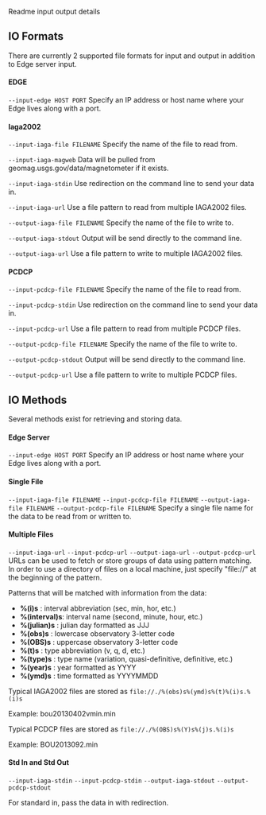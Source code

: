 Readme input output details

## IO Formats ##
There are currently 2 supported file formats for input and output in addition
to Edge server input.

#### EDGE ####

`--input-edge HOST PORT`
Specify an IP address or host name where your Edge lives along with a port.

#### Iaga2002 ####

`--input-iaga-file FILENAME`
Specify the name of the file to read from.

`--input-iaga-magweb`
Data will be pulled from geomag.usgs.gov/data/magnetometer if it exists.

`--input-iaga-stdin`
Use redirection on the command line to send your data in.

`--input-iaga-url`
Use a file pattern to read from multiple IAGA2002 files.

`--output-iaga-file FILENAME`
Specify the name of the file to write to.

`--output-iaga-stdout`
Output will be send directly to the command line.

`--output-iaga-url`
Use a file pattern to write to multiple IAGA2002 files.

#### PCDCP ####

`--input-pcdcp-file FILENAME`
Specify the name of the file to read from.

`--input-pcdcp-stdin`
Use redirection on the command line to send your data in.

`--input-pcdcp-url`
Use a file pattern to read from multiple PCDCP files.

`--output-pcdcp-file FILENAME`
Specify the name of the file to write to.

`--output-pcdcp-stdout`
Output will be send directly to the command line.

`--output-pcdcp-url`
Use a file pattern to write to multiple PCDCP files.


## IO Methods ##
Several methods exist for retrieving and storing data.

#### Edge Server ####

`--input-edge HOST PORT`
Specify an IP address or host name where your Edge lives along with a port.

#### Single File ####

`--input-iaga-file FILENAME`
`--input-pcdcp-file FILENAME`
`--output-iaga-file FILENAME`
`--output-pcdcp-file FILENAME`
Specify a single file name for the data to be read from or written to.

#### Multiple Files ####

`--input-iaga-url`
`--input-pcdcp-url`
`--output-iaga-url`
`--output-pcdcp-url`
URLs can be used to fetch or store groups of data using pattern matching. In
order to use a directory of files on a local machine, just specify "file://"
at the beginning of the pattern.

Patterns that will be matched with information from the data:

  - __%(i)s__       : interval abbreviation (sec, min, hor, etc.)
  - __%(interval)s__: interval name (second, minute, hour, etc.)
  - __%(julian)s__  : julian day formatted as JJJ
  - __%(obs)s__     : lowercase observatory 3-letter code
  - __%(OBS)s__     : uppercase observatory 3-letter code
  - __%(t)s__       : type abbreviation (v, q, d, etc.)
  - __%(type)s__    : type name (variation, quasi-definitive, definitive, etc.)
  - __%(year)s__    : year formatted as YYYY
  - __%(ymd)s__     : time formatted as YYYYMMDD

Typical IAGA2002 files are stored as `file://./%(obs)s%(ymd)s%(t)%(i)s.%(i)s`

Example: bou20130402vmin.min

Typical PCDCP files are stored as `file://./%(OBS)s%(Y)s%(j)s.%(i)s`

Example: BOU2013092.min

#### Std In and Std Out ####

`--input-iaga-stdin`
`--input-pcdcp-stdin`
`--output-iaga-stdout`
`--output-pcdcp-stdout`

For standard in, pass the data in with redirection.
